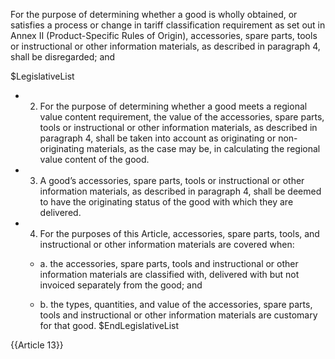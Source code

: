 For the purpose of determining whether a good is wholly obtained, or satisfies a process or change in tariff classification requirement as set out in Annex II (Product-Specific Rules of Origin), accessories, spare parts, tools or instructional or other information materials, as described in paragraph 4, shall be disregarded; and

$LegislativeList
* 2. For the purpose of determining whether a good meets a regional value content requirement, the value of the accessories, spare parts, tools or instructional or other information materials, as described in paragraph 4, shall be taken into account as originating or non-originating materials, as the case may be, in calculating the regional value content of the good.

* 3. A good’s accessories, spare parts, tools or instructional or other information materials, as described in paragraph 4, shall be deemed to have the originating status of the good with which they are delivered.

* 4. For the purposes of this Article, accessories, spare parts, tools, and instructional or other information materials are covered when:

  * a. the accessories, spare parts, tools and instructional or other information materials are classified with, delivered with but not invoiced separately from the good; and

  * b. the types, quantities, and value of the accessories, spare parts, tools and instructional or other information materials are customary for that good.
$EndLegislativeList

{{Article 13}}
